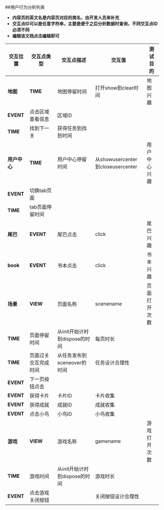 ##用户行为分析列表

- **内容页的英文名是内容页对应的类名，由开发人员来补充**
- **交互点ID可以是任意字符串，主要是便于之后分析数据时查询，不同交互点ID必须不同**
- **编辑该文档点击编辑即可**


交互位置 | 交互点类型 | 交互点描述 | 交互值 | 测试目的
---   | ---     | --- | --- | ---
**地图** | **TIME** | 地图停留时间 | 打开show到clear时间 |  地图兴趣
 | **EVENT** | 点击区域查看信息 | 区域ID
 | **TIME** | 找到下一关| 获得任务到找到时间
**用户中心** | **TIME** | 用户中心停留时间 | 从showusercenter 到closeusercenter | 用户中心兴趣
 | **EVENT** | 切换tab页面
 | **TIME** | tab页面停留时间
**尾巴** | **EVENT** | 尾巴点击 | click | 尾巴兴趣
**book** | **EVENT** | 书本点击 | click | 书本兴趣
**场景** | **VIEW** | 页面名称 | scenename | 页面打开次数| 每页兴趣
 | **TIME** | 页面停留时间 | 从init开始计时到dispose的时间 | 每页时长
 | **TIME** | 页面过关交互完成时间 | 从任务发布到sceneover的时间 | 任务设计合理性
 | **EVENT** | 下一页按钮点击 | 
 | **EVENT** | 获得卡片 | 卡片ID | 卡片收集
 | **EVENT** | 获得成就 | 成就ID | 成就收集
 | **EVENT** | 点击小鸟 | 小鸟ID | 小鸟收集
**游戏** | **VIEW** | 游戏名称 | gamename | 游戏打开次数| 游戏兴趣
 | **TIME** | 游戏时间 |从init开始计时到dispose的时间 | 游戏时长
 | **EVENT** | 点击游戏关闭按钮 | | 关闭按钮设计合理性
